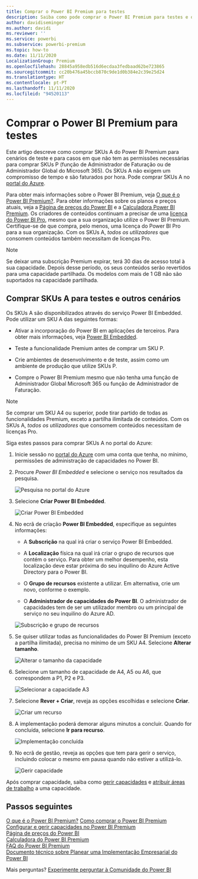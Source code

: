 ```yaml
---
title: Comprar o Power BI Premium para testes
description: Saiba como pode comprar o Power BI Premium para testes e outras finalidades
author: davidiseminger
ms.author: davidi
ms.reviewer: ''
ms.service: powerbi
ms.subservice: powerbi-premium
ms.topic: how-to
ms.date: 11/11/2020
LocalizationGroup: Premium
ms.openlocfilehash: 28845a958edb516d6ecdaa3fedbaad62be723865
ms.sourcegitcommit: cc20b476a45bccb870c9de1d0b384e2c39e25d24
ms.translationtype: HT
ms.contentlocale: pt-PT
ms.lasthandoff: 11/11/2020
ms.locfileid: "94520113"
---
```

# <a name="purchase-power-bi-premium-for-testing"></a>Comprar o Power BI Premium para testes

Este artigo descreve como comprar SKUs A do Power BI Premium para cenários de teste e para casos em que não tem as permissões necessárias para comprar SKUs P (função de Administrador de Faturação ou de Administrador Global do Microsoft 365). Os SKUs A não exigem um compromisso de tempo e são faturados por hora. Pode comprar SKUs A no [portal do Azure](https://portal.azure.com).

Para obter mais informações sobre o Power BI Premium, veja [O que é o Power BI Premium?](service-premium-what-is.md). Para obter informações sobre os planos e preços atuais, veja a [Página de preços do Power BI](https://powerbi.microsoft.com/pricing/) e a [Calculadora Power BI Premium](https://powerbi.microsoft.com/calculator/). Os criadores de conteúdos continuam a precisar de uma [licença do Power BI Pro](service-admin-purchasing-power-bi-pro.md), mesmo que a sua organização utilize o Power BI Premium. Certifique-se de que compra, pelo menos, uma licença do Power BI Pro para a sua organização. Com os SKUs A, _todos os utilizadores_ que consomem conteúdos também necessitam de licenças Pro.

> [!NOTE]
> Se deixar uma subscrição Premium expirar, terá 30 dias de acesso total à sua capacidade. Depois desse período, os seus conteúdos serão revertidos para uma capacidade partilhada. Os modelos com mais de 1 GB não são suportados na capacidade partilhada.

## <a name="purchase-a-skus-for-testing-and-other-scenarios"></a>Comprar SKUs A para testes e outros cenários

Os SKUs A são disponibilizados através do serviço Power BI Embedded. Pode utilizar um SKU A das seguintes formas:

- Ativar a incorporação do Power BI em aplicações de terceiros. Para obter mais informações, veja [Power BI Embedded](../developer/embedded/azure-pbie-what-is-power-bi-embedded.md).

- Teste a funcionalidade Premium antes de comprar um SKU P.

- Crie ambientes de desenvolvimento e de teste, assim como um ambiente de produção que utilize SKUs P.

- Compre o Power BI Premium mesmo que não tenha uma função de Administrador Global Microsoft 365 ou função de Administrador de Faturação.

> [!NOTE]
> Se comprar um SKU A4 ou superior, pode tirar partido de todas as funcionalidades Premium, exceto a partilha ilimitada de conteúdos. Com os SKUs A, _todos os utilizadores_ que consomem conteúdos necessitam de licenças Pro.

Siga estes passos para comprar SKUs A no portal do Azure:

1. Inicie sessão no [portal do Azure](https://portal.azure.com) com uma conta que tenha, no mínimo, permissões de administração de capacidades no Power BI.

1. Procure _Power BI Embedded_ e selecione o serviço nos resultados da pesquisa.

    ![Pesquisa no portal do Azure](media/service-admin-premium-purchase/azure-portal-search.png)

1. Selecione **Criar Power BI Embedded**.

    ![Criar Power BI Embedded](media/service-admin-premium-purchase/create-power-bi-embedded.png)

1. No ecrã de criação **Power BI Embedded**, especifique as seguintes informações:

    - A **Subscrição** na qual irá criar o serviço Power BI Embedded.

    - A **Localização** física na qual irá criar o grupo de recursos que contém o serviço. Para obter um melhor desempenho, esta localização deve estar próxima do seu inquilino do Azure Active Directory para o Power BI.

    - O **Grupo de recursos** existente a utilizar. Em alternativa, crie um novo, conforme o exemplo.

    - O **Administrador de capacidades do Power BI**. O administrador de capacidades tem de ser um utilizador membro ou um principal de serviço no seu inquilino do Azure AD.

    ![Subscrição e grupo de recursos](media/service-admin-premium-purchase/subscription-resource-group.png)

1. Se quiser utilizar todas as funcionalidades do Power BI Premium (exceto a partilha ilimitada), precisa no mínimo de um SKU A4. Selecione **Alterar tamanho**.

    ![Alterar o tamanho da capacidade](media/service-admin-premium-purchase/change-capacity-size.png)

1. Selecione um tamanho de capacidade de A4, A5 ou A6, que correspondem a P1, P2 e P3.

    ![Selecionar a capacidade A3](media/service-admin-premium-purchase/select-a3-capacity.png)

1. Selecione **Rever + Criar**, reveja as opções escolhidas e selecione **Criar**.

    ![Criar um recurso](media/service-admin-premium-purchase/create-resource.png)

1. A implementação poderá demorar alguns minutos a concluir. Quando for concluída, selecione **Ir para recurso**.

    ![Implementação concluída](media/service-admin-premium-purchase/deployment-complete.png)

1. No ecrã de gestão, reveja as opções que tem para gerir o serviço, incluindo colocar o mesmo em pausa quando não estiver a utilizá-lo.

    ![Gerir capacidade](media/service-admin-premium-purchase/manage-capacity.png)

Após comprar capacidade, saiba como [gerir capacidades](service-admin-premium-manage.md#manage-capacity) e [atribuir áreas de trabalho](service-admin-premium-manage.md#assign-a-workspace-to-a-capacity) a uma capacidade.

## <a name="next-steps"></a>Passos seguintes

[O que é o Power BI Premium?](service-premium-what-is.md)
[Como comprar o Power BI Premium](service-admin-premium-purchase.md)
[Configurar e gerir capacidades no Power BI Premium](service-admin-premium-manage.md)\
[Página de preços do Power BI](https://powerbi.microsoft.com/pricing/)\
[Calculadora do Power BI Premium](https://powerbi.microsoft.com/calculator/)\
[FAQ do Power BI Premium](service-premium-faq.md)\
[Documento técnico sobre Planear uma Implementação Empresarial do Power BI](https://aka.ms/pbienterprisedeploy)

Mais perguntas? [Experimente perguntar à Comunidade do Power BI](https://community.powerbi.com/)
